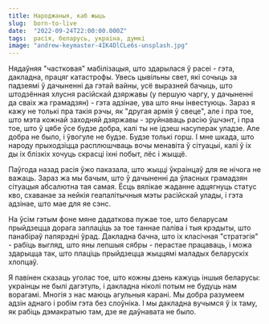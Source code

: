 ```yaml
---
title: Народжаныя, каб жыць
slug:  born-to-live
date:  "2022-09-24T22:00:00.000Z"
tags:  расія, беларусь, украіна, думкі
image: "andrew-keymaster-4IK4DlCLe6s-unsplash.jpg"
---
```


Нядаўняя "частковая" мабілізацыя, што здарылася ў расеі - гэта, дакладна, працяг катастрофы. Увесь цывільны свет, які сочыць за падзеямі ў дачыненні да гэтай вайны, усё выразней бачыць, што штодзённая хлусня расійскай дзяржавы (у першую чаргу, у дачыненні да сваіх жа грамадзян) - гэта адзінае, ува што яны інвестуюць. Зараз я кажу не толькі пра такія рэчы, як "другая армія ў свеце", але і пра тое, што мэта кожнай заходняй дзяржавы - зруйнаваць расію ўшчэнт, і пра тое, што ў цябе ўсе будзе добра, калі ты не ідзеш насуперак уладзе. Але добра не было, і ўвогуле не будзе. Будзе толькі горш. І мне шкада, што народу прыходзіцца расплюшчваць вочы менавіта ў сітуацыі, калі ў іх ды іх блізкіх хочуць скрасці іхні побыт, лёс і жыццё.

Паўгода назад расія ўжо паказала, што жыцці ўкраінцаў для яе нічога не важаць. Зараз жа мы бачым, што ў дачыненні да ўласных грамадзян сітуацыя абсалютна тая самая. Ёсць вялікае жаданне адцягнуць статус кво, схаванае за нейкія геапалітычныя мэты расійскай улады, і гэта адзінае, што мае для яе сэнс. 

На ўсім гэтым фоне мяне дадаткова пужае тое, што беларусам прыйдзецца  дорага заплаціць за тое таннае паліва і тыя крэдыты, што панабіраў папярэдні ўрад. Дакладна бачна, што іх класічная "стратэгія" - рабіць выгляд, што яны лепшыя сябры - перастае працаваць, і можа здарыцца так, што плаціць прыйдзецца жыццямі маладых беларускіх хлопцаў.

Я павінен сказаць уголас тое, што кожны дзень кажуць іншыя беларусы: украінцы не былі дагэтуль, і дакладна ніколі потым не будуць нам ворагамі. Многія з нас маюць агульныя карані. Мы добра разумеем адзін аднаго і робім гэта без слоўніка. І мы дакладна вучымся ў іх таму, як рабіць дэмакратыю там, дзе яе даўнавата не было.